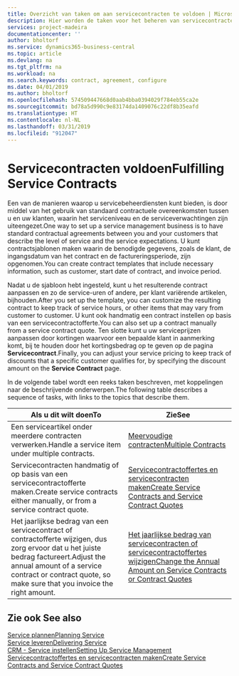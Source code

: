 ```yaml
---
title: Overzicht van taken om aan servicecontracten te voldoen | Microsoft Docs
description: Hier worden de taken voor het beheren van servicecontracten met klanten beschreven.
services: project-madeira
documentationcenter: ''
author: bholtorf
ms.service: dynamics365-business-central
ms.topic: article
ms.devlang: na
ms.tgt_pltfrm: na
ms.workload: na
ms.search.keywords: contract, agreement, configure
ms.date: 04/01/2019
ms.author: bholtorf
ms.openlocfilehash: 574509447668d0aab4bba0394029f784eb55ca2e
ms.sourcegitcommit: bd78a5d990c9e83174da1409076c22df8b35eafd
ms.translationtype: HT
ms.contentlocale: nl-NL
ms.lasthandoff: 03/31/2019
ms.locfileid: "912047"
---
```

# <a name="fulfilling-service-contracts"></a><span data-ttu-id="10e97-103">Servicecontracten voldoen</span><span class="sxs-lookup"><span data-stu-id="10e97-103">Fulfilling Service Contracts</span></span> 
<span data-ttu-id="10e97-104">Een van de manieren waarop u servicebeheerdiensten kunt bieden, is door middel van het gebruik van standaard contractuele overeenkomsten tussen u en uw klanten, waarin het serviceniveau en de serviceverwachtingen zijn uiteengezet.</span><span class="sxs-lookup"><span data-stu-id="10e97-104">One way to set up a service management business is to have standard contractual agreements between you and your customers that describe the level of service and the service expectations.</span></span> <span data-ttu-id="10e97-105">U kunt contractsjablonen maken waarin de benodigde gegevens, zoals de klant, de ingangsdatum van het contract en de factureringsperiode, zijn opgenomen.</span><span class="sxs-lookup"><span data-stu-id="10e97-105">You can create contract templates that include necessary information, such as customer, start date of contract, and invoice period.</span></span>  
  
<span data-ttu-id="10e97-106">Nadat u de sjabloon hebt ingesteld, kunt u het resulterende contract aanpassen en zo de service-uren of andere, per klant variërende artikelen, bijhouden.</span><span class="sxs-lookup"><span data-stu-id="10e97-106">After you set up the template, you can customize the resulting contract to keep track of service hours, or other items that may vary from customer to customer.</span></span> <span data-ttu-id="10e97-107">U kunt ook handmatig een contract instellen op basis van een servicecontractofferte.</span><span class="sxs-lookup"><span data-stu-id="10e97-107">You can also set up a contract manually from a service contract quote.</span></span> <span data-ttu-id="10e97-108">Ten slotte kunt u uw serviceprijzen aanpassen door kortingen waarvoor een bepaalde klant in aanmerking komt, bij te houden door het kortingsbedrag op te geven op de pagina **Servicecontract**.</span><span class="sxs-lookup"><span data-stu-id="10e97-108">Finally, you can adjust your service pricing to keep track of discounts that a specific customer qualifies for, by specifying the discount amount on the **Service Contract** page.</span></span>  

<span data-ttu-id="10e97-109">In de volgende tabel wordt een reeks taken beschreven, met koppelingen naar de beschrijvende onderwerpen.</span><span class="sxs-lookup"><span data-stu-id="10e97-109">The following table describes a sequence of tasks, with links to the topics that describe them.</span></span>   
  
|<span data-ttu-id="10e97-110">**Als u dit wilt doen**</span><span class="sxs-lookup"><span data-stu-id="10e97-110">**To**</span></span>|<span data-ttu-id="10e97-111">**Zie**</span><span class="sxs-lookup"><span data-stu-id="10e97-111">**See**</span></span>|  
|------------|-------------|  
|<span data-ttu-id="10e97-112">Een serviceartikel onder meerdere contracten verwerken.</span><span class="sxs-lookup"><span data-stu-id="10e97-112">Handle a service item under multiple contracts.</span></span> | [<span data-ttu-id="10e97-113">Meervoudige contracten</span><span class="sxs-lookup"><span data-stu-id="10e97-113">Multiple Contracts</span></span>](service-multiple-contracts.md)|  
|<span data-ttu-id="10e97-114">Servicecontracten handmatig of op basis van een servicecontractofferte maken.</span><span class="sxs-lookup"><span data-stu-id="10e97-114">Create service contracts either manually, or from a service contract quote.</span></span>| [<span data-ttu-id="10e97-115">Servicecontractoffertes en servicecontracten maken</span><span class="sxs-lookup"><span data-stu-id="10e97-115">Create Service Contracts and Service Contract Quotes</span></span>](service-how-to-create-service-contracts-and-service-contract-quotes.md)|
|<span data-ttu-id="10e97-116">Het jaarlijkse bedrag van een servicecontract of contractofferte wijzigen, dus zorg ervoor dat u het juiste bedrag factureert.</span><span class="sxs-lookup"><span data-stu-id="10e97-116">Adjust the annual amount of a service contract or contract quote, so make sure that you invoice the right amount.</span></span>|[<span data-ttu-id="10e97-117">Het jaarlijkse bedrag van servicecontracten of servicecontractoffertes wijzigen</span><span class="sxs-lookup"><span data-stu-id="10e97-117">Change the Annual Amount on Service Contracts or Contract Quotes</span></span>](service-how-to-change-the-annual-amount-on-service-contracts-or-contract-quotes.md)|

## <a name="see-also"></a><span data-ttu-id="10e97-118">Zie ook </span><span class="sxs-lookup"><span data-stu-id="10e97-118">See also</span></span>
[<span data-ttu-id="10e97-119">Service plannen</span><span class="sxs-lookup"><span data-stu-id="10e97-119">Planning Service</span></span>](service-plan-service.md)  
[<span data-ttu-id="10e97-120">Service leveren</span><span class="sxs-lookup"><span data-stu-id="10e97-120">Delivering Service</span></span>](service-deliver-service.md)  
[<span data-ttu-id="10e97-121">CRM - Service instellen</span><span class="sxs-lookup"><span data-stu-id="10e97-121">Setting Up Service Management</span></span>](service-setup-service.md)  
[<span data-ttu-id="10e97-122">Servicecontractoffertes en servicecontracten maken</span><span class="sxs-lookup"><span data-stu-id="10e97-122">Create Service Contracts and Service Contract Quotes</span></span>](service-how-to-create-service-contracts-and-service-contract-quotes.md)  
